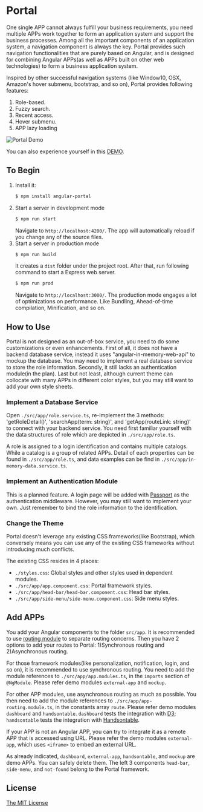 # Portal
One single APP cannot always fulfill your business requirements, 
you need multiple APPs work together to form an application system and support the business processes. 
Among all the important components of an application system, a navigation component is always the key.
Portal provides such navigation functionalities that are purely based on Angular, 
and is designed for combining Angular APPs(as well as APPs built on other web technologies) 
to form a business application system. 

Inspired by other successful navigation systems (like Window10, OSX, Amazon's hover submenu, bootstrap, and so on), 
Portal provides following features:
1. Role-based.
2. Fuzzy search.
3. Recent access.
4. Hover submenu.
5. APP lazy loading  

![Portal Demo](Portal.gif)

You can also experience yourself in this [DEMO](http://darkhouse.com.cn/portal/dashboard). 

## To Begin
1. Install it:
   ```bash
   $ npm install angular-portal
   ```
2. Start a server in development mode
   ```bash
   $ npm run start
   ```
   Navigate to `http://localhost:4200/`. The app will automatically reload if you change any of the source files.
3. Start a server in production mode
   ```bash
   $ npm run build
   ```
   It creates a `dist` folder under the project root. After that, run following command to start a
   Express web server.
   ```bash
   $ npm run prod
   ```
   Navigate to `http://localhost:3000/`. The production mode engages a lot of optimizations on performance.
   Like Bundling, Ahead-of-time compilation, Minification, and so on. 

## How to Use
Portal is not designed as an out-of-box service, you need to do some customizations or even enhancements. 
First of all, it does not have a backend database service, instead it uses "angular-in-memory-web-api" 
to mockup the database. You may need to implement a real database service to store the role information.
Secondly, it still lacks an authentication module(in the plan). 
Last but not least, although current theme can collocate with many APPs in different color styles,
but you may still want to add your own style sheets. 

### Implement a Database Service
Open `./src/app/role.service.ts`, re-implement the 3 methods: 'getRoleDetail()', 'searchApp(term: string)', 
and 'getApp(routeLink: string)' to connect with your backend service.
You need first familiar yourself with the data structures of role which are depicted in `./src/app/role.ts`. 

A role is assigned to a login identification and contains multiple catalogs. 
While a catalog is a group of related APPs. Detail of each properties can be found in `./src/app/role.ts`,
and data examples can be find in `./src/app/in-memory-data.service.ts`.

### Implement an Authentication Module
This is a planned feature. A login page will be added with [Passport](http://www.passportjs.org/) as the authentication middleware.
However, you may still want to implement your own. Just remember to bind the role information to the identification.  

### Change the Theme
Portal doesn't leverage any existing CSS frameworks(like Bootstrap), which conversely means you 
can use any of the existing CSS frameworks without introducing much conflicts. 

The existing CSS resides in 4 places:
+ `./styles.css`: Global styles and other styles used in dependent modules.
+ `./src/app/app.component.css`: Portal framework styles.
+ `./src/app/head-bar/head-bar.component.css`: Head bar styles.
+ `./src/app/side-menu/side-menu.component.css`: Side menu styles.

## Add APPs 
You add your Angular components to the folder `src/app`. It is recommended to use
[routing module](https://angular.io/guide/router#milestone-2-routing-module) to separate routing concerns.
Then you have 2 options to add your routes to Portal: 1)Synchronous routing and 2)Asynchronous routing.

For those framework modules(like personalization, notification, login, and so on), it is recommended to use synchronous routing.
You need to add the module references to `./src/app/app.modules.ts`, in the `imports` section of `@NgModule`.
Please refer demo modules `external-app` and `mockup`. 

For other APP modules, use asynchronous routing as much as possible. 
You then need to add the module references to `./src/app/app-routing.module.ts`, in the constants array `route`.
Please refer demo modules `dashboard` and `handsontable`. `dashboard` tests the integration with [D3](https://d3js.org/); 
`handsontable` tests the integration with [Handsontable](https://handsontable.com/). 

If your APP is not an Angular APP, you can try to integrate it as a remote APP that is accessed using URL.
Please refer the demo modules `external-app`, which uses `<iframe>` to embed an external URL. 

As already indicated, `dashboard`, `external-app`, `handsontable`, and `mockup` are demo APPs.
You can safely delete them. The left 3 components `head-bar`, `side-menu`, and `not-found`
belong to the Portal framework. 
 
## License
[The MIT License](http://opensource.org/licenses/MIT)
